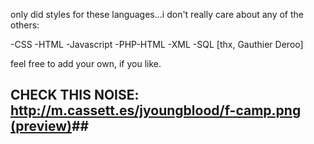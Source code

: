 only did styles for these languages...i don't really care about any of the others:

-CSS
-HTML
-Javascript
-PHP-HTML
-XML
-SQL [thx, Gauthier Deroo]

feel free to add your own, if you like.


## CHECK THIS NOISE: [http://m.cassett.es/jyoungblood/f-camp.png (preview)](http://m.cassett.es/jyoungblood/f-camp.png)##
